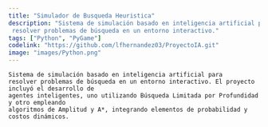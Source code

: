 ```yaml
---
title: "Simulador de Busqueda Heuristica"
description: "Sistema de simulación basado en inteligencia artificial para
 resolver problemas de búsqueda en un entorno interactivo."
tags: ["Python", "PyGame"]
codelink: "https://github.com/lfhernandez03/ProyectoIA.git"
image: "images/Python.png"
---
```


    Sistema de simulación basado en inteligencia artificial para
    resolver problemas de búsqueda en un entorno interactivo. El proyecto incluyó el desarrollo de
    agentes inteligentes, uno utilizando Búsqueda Limitada por Profundidad y otro empleando
    algoritmos de Amplitud y A*, integrando elementos de probabilidad y costos dinámicos.